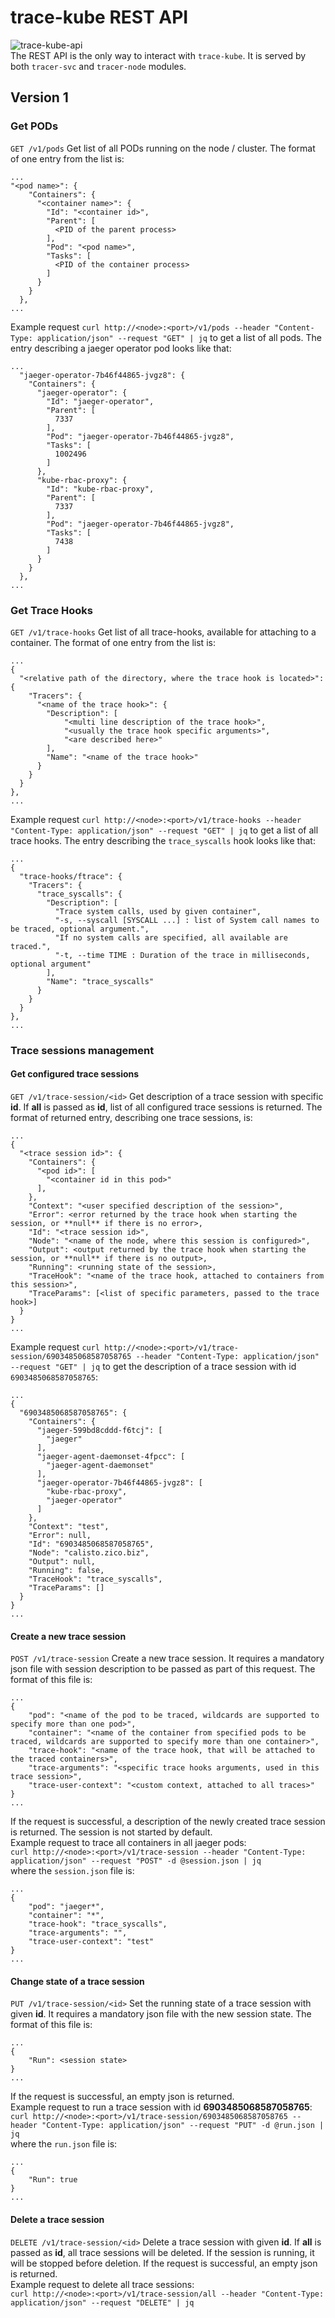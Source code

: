 # trace-kube REST API
![trace-kube-api](trace-kube-api.png)  
The REST API is the only way to interact with `trace-kube`. It is served by both `tracer-svc`
and `tracer-node` modules.  
## Version 1
### Get PODs
`GET /v1/pods` Get list of all PODs running on the node / cluster.
The format of one entry from the list is:

``` shell
...
"<pod name>": {
    "Containers": {
      "<container name>": {
        "Id": "<container id>",
        "Parent": [
          <PID of the parent process>
        ],
        "Pod": "<pod name>",
        "Tasks": [
          <PID of the container process>
        ]
      }
    }
  },
...
```


Example request `curl http://<node>:<port>/v1/pods --header "Content-Type: application/json" --request "GET" | jq`
to get a list of all pods. The entry describing a jaeger operator pod looks like that:

``` shell
...
  "jaeger-operator-7b46f44865-jvgz8": {
    "Containers": {
      "jaeger-operator": {
        "Id": "jaeger-operator",
        "Parent": [
          7337
        ],
        "Pod": "jaeger-operator-7b46f44865-jvgz8",
        "Tasks": [
          1002496
        ]
      },
      "kube-rbac-proxy": {
        "Id": "kube-rbac-proxy",
        "Parent": [
          7337
        ],
        "Pod": "jaeger-operator-7b46f44865-jvgz8",
        "Tasks": [
          7438
        ]
      }
    }
  },
...
```

### Get Trace Hooks
`GET /v1/trace-hooks` Get list of all trace-hooks, available for attaching to a container.
The format of one entry from the list is:

``` shell
...
{
  "<relative path of the directory, where the trace hook is located>": {
    "Tracers": {
      "<name of the trace hook>": {
        "Description": [
            "<multi line description of the trace hook>",
            "<usually the trace hook specific arguments>",
            "<are described here>"
        ],
        "Name": "<name of the trace hook>"
      }
    }
  }
},
...
```

Example request `curl http://<node>:<port>/v1/trace-hooks --header "Content-Type: application/json" --request "GET" | jq`
to get a list of all trace hooks. The entry describing the `trace_syscalls` hook looks like that:

``` shell
...
{
  "trace-hooks/ftrace": {
    "Tracers": {
      "trace_syscalls": {
        "Description": [
          "Trace system calls, used by given container",
          "-s, --syscall [SYSCALL ...] : list of System call names to be traced, optional argument.",
          "If no system calls are specified, all available are traced.",
          "-t, --time TIME : Duration of the trace in milliseconds, optional argument"
        ],
        "Name": "trace_syscalls"
      }
    }
  }
},
...
```

### Trace sessions management
#### Get configured trace sessions
`GET /v1/trace-session/<id>` Get description of a trace session with specific **id**.
If **all** is passed as **id**, list of all configured trace sessions is returned. The format of
returned entry, describing one trace sessions, is:

```shell
...
{
  "<trace session id>": {
    "Containers": {
      "<pod id>": [
        "<container id in this pod>"
      ],
    },
    "Context": "<user specified description of the session>",
    "Error": <error returned by the trace hook when starting the session, or **null** if there is no error>,
    "Id": "<trace session id>",
    "Node": "<name of the node, where this session is configured>",
    "Output": <output returned by the trace hook when starting the session, or **null** if there is no output>,
    "Running": <running state of the session>,
    "TraceHook": "<name of the trace hook, attached to containers from this session>",
    "TraceParams": [<list of specific parameters, passed to the trace hook>]
  }
}
...
```

Example request `curl http://<node>:<port>/v1/trace-session/6903485068587058765 --header "Content-Type: application/json" --request "GET" | jq`
to get the description of a trace session with id `6903485068587058765`:

```shell
...
{
  "6903485068587058765": {
    "Containers": {
      "jaeger-599bd8cddd-f6tcj": [
        "jaeger"
      ],
      "jaeger-agent-daemonset-4fpcc": [
        "jaeger-agent-daemonset"
      ],
      "jaeger-operator-7b46f44865-jvgz8": [
        "kube-rbac-proxy",
        "jaeger-operator"
      ]
    },
    "Context": "test",
    "Error": null,
    "Id": "6903485068587058765",
    "Node": "calisto.zico.biz",
    "Output": null,
    "Running": false,
    "TraceHook": "trace_syscalls",
    "TraceParams": []
  }
}
...
```

#### Create a new trace session
`POST /v1/trace-session` Create a new trace session. It requires a mandatory json file with session
description to be passed as part of this request. The format of this file is:

``` shell
...
{
	"pod": "<name of the pod to be traced, wildcards are supported to specify more than one pod>",
	"container": "<name of the container from specified pods to be traced, wildcards are supported to specify more than one container>",
	"trace-hook": "<name of the trace hook, that will be attached to the traced containers>",
	"trace-arguments": "<specific trace hooks arguments, used in this trace session>",
	"trace-user-context": "<custom context, attached to all traces>"
}
...
```

If the request is successful, a description of the newly created trace session is returned.
The session is not started by default.  
Example request to trace all containers in all jaeger pods:  
`curl http://<node>:<port>/v1/trace-session --header "Content-Type: application/json" --request "POST" -d @session.json | jq`  
where the `session.json` file is:

``` shell
...
{
	"pod": "jaeger*",
	"container": "*",
	"trace-hook": "trace_syscalls",
	"trace-arguments": "",
	"trace-user-context": "test"
}
...
```

#### Change state of a trace session
`PUT /v1/trace-session/<id>` Set the running state of a trace session with given **id**.
It requires a mandatory json file with the new session state. The format of this file is:

``` shell
...
{
	"Run": <session state>
}
...
```

If the request is successful, an empty json is returned.  
Example request to run a trace session with id **6903485068587058765**:  
`curl http://<node>:<port>/v1/trace-session/6903485068587058765 --header "Content-Type: application/json" --request "PUT" -d @run.json | jq`  
where the `run.json` file is:

``` shell
...
{
	"Run": true
}
...
```

#### Delete a trace session
`DELETE /v1/trace-session/<id>` Delete a trace session with given **id**. If **all** is passed as **id**,
all trace sessions will be deleted. If the session is running, it will be stopped before deletion.
If the request is successful, an empty json is returned.  
Example request to delete all trace sessions:  
`curl http://<node>:<port>/v1/trace-session/all --header "Content-Type: application/json" --request "DELETE" | jq`
